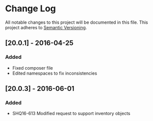# Change Log
All notable changes to this project will be documented in this file.
This project adheres to [Semantic Versioning](http://semver.org/).

## [20.0.1] - 2016-04-25
### Added
- Fixed composer file
- Edited namespaces to fix inconsistencies

## [20.0.3] - 2016-06-01
### Added
- SHQ16-613 Modified request to support inventory objects
